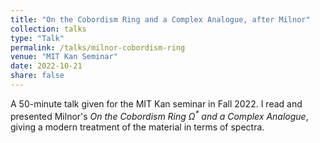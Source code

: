 ```yaml
---
title: "On the Cobordism Ring and a Complex Analogue, after Milnor"
collection: talks
type: "Talk"
permalink: /talks/milnor-cobordism-ring
venue: "MIT Kan Seminar"
date: 2022-10-21
share: false
---
```


A 50-minute talk given for the MIT Kan seminar in Fall 2022. I read and presented Milnor's _On the Cobordism Ring $\Omega$<sup>*</sup> and a Complex Analogue_, giving a modern treatment of the material in terms of spectra.